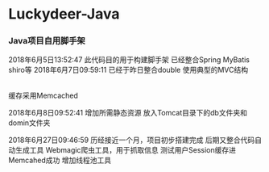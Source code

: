 # Luckydeer-Java
### Java项目自用脚手架
2018年6月5日13:52:47
此代码目的用于构建脚手架
已经整合Spring MyBatis shiro等
2018年6月7日09:59:11
已经于昨日整合double
使用典型的MVC结构

<br>
缓存采用Memcached


2018年6月8日09:52:41
增加所需静态资源 
放入Tomcat目录下的db文件夹和domin文件夹


2018年6月27日09:46:59
历经接近一个月，项目初步搭建完成
后期又整合代码自动生成工具
Webmagic爬虫工具，用于抓取信息
测试用户Session缓存进Memcahed成功
增加线程池工具
